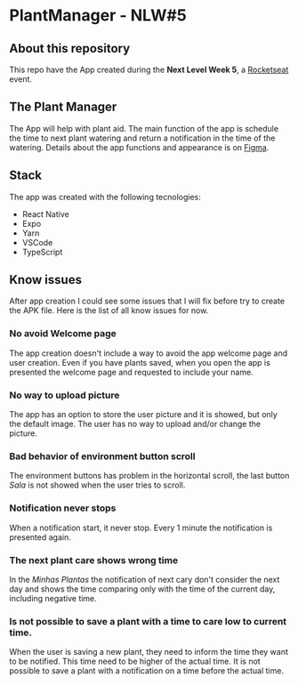 # PlantManager - NLW#5


## About this repository

This repo have the App created during the **Next Level Week 5**, a [Rocketseat](https://rocketseat.com.br/) event.

## The Plant Manager

The App will help with plant aid. The main function of the app is schedule the time to next plant watering and return a notification in the time of the watering. Details about the app functions and appearance is on [Figma](https://www.figma.com/file/GV5PsTewZM8FoizN1lUfw3/PlantManager).

## Stack

The app was created with the following tecnologies:

- React Native
- Expo
- Yarn
- VSCode
- TypeScript

## Know issues

After app creation I could see some issues that I will fix before try to create the APK file. Here is the list of all know issues for now.

### No avoid Welcome page

The app creation doesn't include a way to avoid the app welcome page and user creation. Even if you have plants saved, when you open the app is presented the welcome page and requested to include your name.

### No way to upload picture

The app has an option to store the user picture and it is showed, but only the default image. The user has no way to upload and/or change the picture.

### Bad behavior of environment button scroll

The environment buttons has problem in the horizontal scroll, the last button *Sala* is not showed when the user tries to scroll.

### Notification never stops

When a notification start, it never stop. Every 1 minute the notification is presented again.

### The next plant care shows wrong time

In the *Minhas Plantas* the notification of next cary don't consider the next day and shows the time comparing only with the time of the current day, including negative time.

### Is not possible to save a plant with a time to care low to current time.

When the user is saving a new plant, they need to inform the time they want to be notified. This time need to be higher of the actual time. It is not possible to save a plant with a notification on a time before the actual time.

